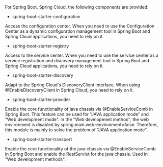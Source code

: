 For Spring Boot, Spring Cloud, the following components are provided:

* spring-boot-starter-configuration

Access the configuration center. When you need to use the Configuration Center as a dynamic configuration management tool in Spring Boot and Spring Cloud applications, you need to rely on it.



* spring-boot-starter-registry

Access to the service center. When you need to use the service center as a service registration and discovery management tool in Spring Boot and Spring Cloud applications, you need to rely on it.



* spring-boot-starter-discovery

Adapt to the Spring Cloud's DiscoveryClient interface. When using @EnableDiscoveryClient in Spring Cloud, you need to rely on it.



* spring-boot-starter-provider

Enable the core functionality of java chassis via @EnableServiceComb in Spring Boot. This feature can be used for "JAVA application mode" and "Web development mode". In the "Web development method", the web environment is disabled by spring.main.web-environment=false. Therefore, this module is mainly to solve the problem of "JAVA application mode".



* spring-boot-starter-transport

Enable the core functionality of the java chassis via @EnableServiceComb in Spring Boot and enable the RestServlet for the java chassis. Used in "Web development methods".

